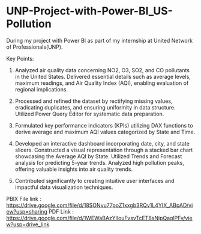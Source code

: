 # UNP-Project-with-Power-BI_US-Pollution

During my project with Power BI as part of my internship at United Network of Professionals(UNP).

Key Points:
1) Analyzed air quality data concerning NO2, O3, SO2, and CO pollutants in the United States. Delivered essential details such as average levels, maximum readings, and Air Quality Index (AQI), enabling evaluation of regional implications.

2) Processed and refined the dataset by rectifying missing values, eradicating duplicates, and ensuring uniformity in data structure. Utilized Power Query Editor for systematic data preparation.

3) Formulated key performance indicators (KPIs) utilizing DAX functions to derive average and maximum AQI values categorized by State and Time.

4) Developed an interactive dashboard incorporating date, city, and state slicers. Constructed a visual representation through a stacked bar chart showcasing the Average AQI by State. Utilized Trends and Forecast analysis for predicting 5-year trends. Analyzed high pollution peaks, offering valuable insights into air quality trends.

5) Contributed significantly to creating intuitive user interfaces and impactful data visualization techniques.

PBIX File link : https://drive.google.com/file/d/18SONvu77poZ1xxgb3RQv1L4YIX_ABpAD/view?usp=sharing
PDF Link : https://drive.google.com/file/d/1WEWaBAzYllouFvsvTcET8sNjpQaqlPFv/view?usp=drive_link
 

